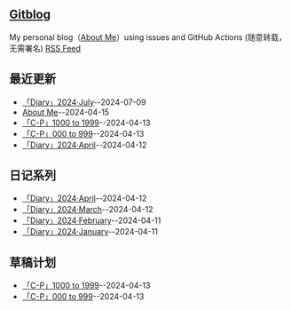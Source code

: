 ## [Gitblog](https://github.com/bingdu748/c_d-project)
My personal blog（[About Me](https://github.com/yihong0618/gitblog/issues/282)）using issues and GitHub Actions (随意转载，无需署名)
[RSS Feed](https://raw.githubusercontent.com/bingdu748/c_d-project/master/feed.xml)

## 最近更新
- [「Diary」2024·July](https://github.com/bingdu748/c_d-project/issues/8)--2024-07-09
- [About Me](https://github.com/bingdu748/c_d-project/issues/7)--2024-04-15
- [「C-P」1000 to 1999](https://github.com/bingdu748/c_d-project/issues/6)--2024-04-13
- [「C-P」000 to 999](https://github.com/bingdu748/c_d-project/issues/5)--2024-04-13
- [「Diary」2024·April](https://github.com/bingdu748/c_d-project/issues/4)--2024-04-12
## 日记系列
- [「Diary」2024·April](https://github.com/bingdu748/c_d-project/issues/4)--2024-04-12
- [「Diary」2024·March](https://github.com/bingdu748/c_d-project/issues/3)--2024-04-12
- [「Diary」2024·February](https://github.com/bingdu748/c_d-project/issues/2)--2024-04-11
- [「Diary」2024·January](https://github.com/bingdu748/c_d-project/issues/1)--2024-04-11
## 草稿计划
- [「C-P」1000 to 1999](https://github.com/bingdu748/c_d-project/issues/6)--2024-04-13
- [「C-P」000 to 999](https://github.com/bingdu748/c_d-project/issues/5)--2024-04-13

